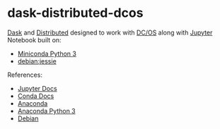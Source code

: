 # dask-distributed-dcos

[Dask](http://dask.pydata.org//) and
[Distributed](https://distributed.readthedocs.io) designed to work with
[DC/OS](https://dcos.io) along with
[Jupyter](http://jupyter.org/) Notebook built on:
- [Miniconda Python 3](http://conda.pydata.org/miniconda.html)
- [debian:jessie](https://hub.docker.com/r/library/debian/)

References:
- [Jupyter Docs](https://jupyter.readthedocs.org/)
- [Conda Docs](http://conda.pydata.org/docs/using/using.html)
- [Anaconda](https://www.continuum.io/why-anaconda)
- [Anaconda Python 3](http://docs.continuum.io/anaconda/index)
- [Debian](https://www.debian.org/)
